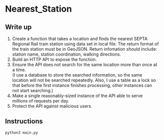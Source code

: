 # Nearest_Station
## Write up
1. Create a function that takes a location and finds the nearest SEPTA Regional Rail train station using data set in local file.
The return format of the train station must be in GeoJSON.
Return infomation should include: station name, station coordination, walking directions.
2. Build an HTTP API to expose the function.
3. Ensure the API does not search for the same location more than once at a time.  
(I use a database to store the searched information, so the same location will not be searched repeatedly. Also, I use a table as a lock so that before the first instance finishes processing, other instances can not start searching.)
4. Make a single reasonably-sized instance of the API able to serve millions of requests per day.
5. Protect the API against malicious users.

## Instructions
    python3 main.py
